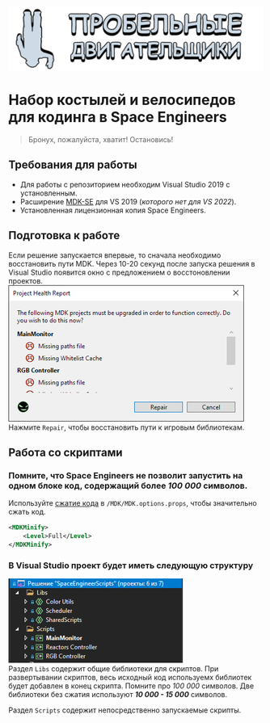 ![Cursed Logo](/Assets/CursedLogo.png)  
# Набор костылей и велосипедов для кодинга в Space Engineers
> Бронух, пожалуйста, хватит! Остановись!

## Требования для работы
- Для работы с репозиторием необходим Visual Studio 2019 с установленным.
- Расширение [MDK-SE](https://github.com/malware-dev/MDK-SE) для VS 2019 (_которого нет для VS 2022_).
- Установленная лицензионная копия Space Engineers.

## Подготовка к работе
Если решение запускается впервые, то сначала необходимо восстановить пути MDK. Через 10-20 секунд после запуска решения в Visual Studio появится окно с предложением о восстоновлении проектов.
![Сообщение MDK](/Assets/RepairMessage.png)  
Нажмите `Repair`, чтобы восстановить пути к игровым библиотекам.

## Работа со скриптами
### Помните, что Space Engineers не позволит запустить на одном блоке код, содержащий более **_100 000_** символов.  
Используйте [сжатие кода](https://github.com/malware-dev/MDK-SE/wiki/The-Minifier) в `/MDK/MDK.options.props`, чтобы значительно сжать код.
```xml
<MDKMinify>
    <Level>Full</Level>
</MDKMinify>
```

### В Visual Studio проект будет иметь следующую структуру
![Структура](/Assets/Structure.png)  
Раздел `Libs` содержит общие библиотеки для скриптов. При развертывании скриптов, весь исходный код используемх библиотек будет добавлен в конец скрипта. Помните про _100 000_ символов. Две библиотеки без сжатия используют **_10 000 - 15 000_** символов.  
  
Раздел `Scripts` содержит непосредственно запускаемые скрипты.
